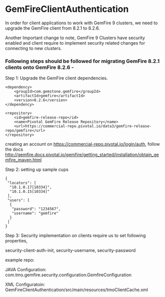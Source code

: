 # GemFireClientAuthentication

In order for client applications to work with GemFire 9 clusters, we need to upgrade the GemFire client from 8.2.1 to 8.2.6. 

Another Important change to note, GemFire 9 Clusters have security enabled and client require to implement security related changes for connecting to new clusters.


### Following steps should be followed for migrating GemFire 8.2.1 clients onto GemFire 8.2.6 - 

Step 1: Upgrade the GemFire client dependencies. 

```
<dependency>
	<groupId>com.gemstone.gemfire</groupId>
	<artifactId>gemfire</artifactId>
	<version>8.2.6</version>
</dependency>

<repository>
	<id>gemfire-release-repo</id>
	<name>Pivotal GemFire Release Repository</name>
	<url>https://commercial-repo.pivotal.io/data3/gemfire-release-repo/gemfire</url>
</repository>
```

creating an account on https://commercial-repo.pivotal.io/login/auth, follow the docs
http://gemfire.docs.pivotal.io/gemfire/getting_started/installation/obtain_gemfire_maven.html

Step 2: setting up sample cups

```
{
 "locators": [
  "10.1.0.17[10334]",
  "10.1.0.15[10334]"
 ],
 "users": [
  {
   "password": "1234567",
   "username": "gemfire"
  }
 ]
}

```

Step 3: Security implementation on clients require us to set following properties, 

security-client-auth-init, security-username, security-password

example repo: 

JAVA Configuration: com.tmo.gemfire.security.configuration.GemfireConfiguration

XML Configuratoin: GemFireClientAuthentication/src/main/resources/tmoClientCache.xml